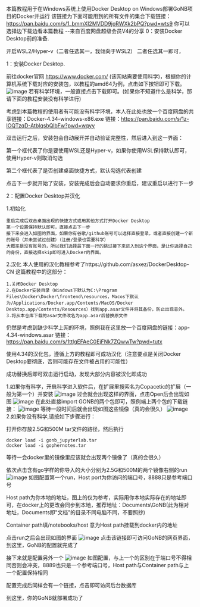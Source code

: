 本篇教程用于在Windows系统上使用Docker Desktop on Windows部署GoNB项目的Docker并运行
该链接为下面可能用到的所有文件的集合下载链接：https://pan.baidu.com/s/1_bmmXI2MVDD9joRWXk2bPQ?pwd=wts9 你可以选择边下载边看本篇教程
--来自百度网盘超级会员V4的分享
0：安装Docker Desktop前的准备.

开启WSL2/Hyper-v（二者任选其一，我倾向于WSL2）
二者任选其一即可，

1：安装Docker Desktop.

  前往docker官网 https://www.docker.com/ (该网站需要使用科学)，根据你的计算机系统下载对应的安装包，以教程的amd64为例，点击如下按钮即可下载。
  ![image](https://github.com/user-attachments/assets/051306c0-38ec-47a9-9c29-6ff5444195bc)
若有科学环境，一般直接点击下载即可。(如果你不知道什么是科学，那请下面的教程安装没有科学进行)

考虑到本篇教程的使用者有可能没有科学环境，本人在此处也放一个百度网盘的共享链接：Docker-4.34-windows-x86.exe 链接：https://pan.baidu.com/s/1z-lOQTzqD-AtblqsbQlbFw?pwd=wqyy 

双击运行之后，安装包会自动展开并自动验证完整性，然后进入到这一界面：

第一个框代表了你是要使用WSL还是Hyper-v，如果你使用WSL保持默认即可，使用Hyper-v则取消勾选

第二个框代表了是否创建桌面快捷方式，默认勾选代表创建

点击下一步就开始了安装，安装完成后会自动要求你重启，建议重启以进行下一步

2：配置Docker Desktop并汉化

  1.初始化
  
    重启完成后双击桌面出现的快捷方式或用其他方式打开Docker Desktop
    第一个设置保持默认即可，直接点击下一步
    接下来会进入如图的界面，如果你有谷歌/github账号可以选择直接登录，或者直接创建一个新的账号（并未尝试过创建）（注册/登录也需要科学）
    大概率是没有账号的，所以我们选择最下面一行的跳过接下来进入到这个界面，是让你选择自己的身份，直接选择skip即可进入Docker的界面。
    
  2.汉化
    本人使用的汉化教程参考了https://github.com/asxez/DockerDesktop-CN 这篇教程中的这部分：
    
    1.关闭Docker Desktop
    2.在Docker安装目录（Windows下默认为C:\Program Files\Docker\Docker\frontend\resources，Macos下默认为/Applications/Docker.app/Contents/MacOS/Docker Desktop.app/Contents/Resources）找到app.asar文件并将其备份，防止出现意外。
    3.将从本仓库下载的asar文件改名为app.asar后替换原文件
    
  仍然是考虑到缺少科学上网的环境，照例我在这里放一个百度网盘的链接：app-4.34-windows.asar 链接：https://pan.baidu.com/s/1ttlgEFAeC0EjFNk7ZQwwTw?pwd=tutx 
  
  使用4.34的汉化包，遵循上方的教程即可成功汉化（注意要点是关闭Docker Desktop要彻底，否则可能存在文件被占用的可能性）

  成功替换后即可双击运行启动，发现大部分内容被汉化即成功

  1.如果你有科学，开启科学进入软件后，在扩展里搜索名为Copacetic的扩展（一般为第一个）并安装
  ![image](https://github.com/user-attachments/assets/72f0f217-087d-4196-9dec-33c772f4097f)
  过会就会出现这样的界面，点击Open后会出现如图
  ![image](https://github.com/user-attachments/assets/a0ab4935-6be3-4d8f-aa75-2f2b9cd58d4f)
  在此处直接import GONB的两个包即可，照例端上两个包的下载链接：
  ![image](https://github.com/user-attachments/assets/96011ec4-04e8-4a58-9d31-0cac3d3baee5)
  等待一段时间后就会出现如图这些镜像（真的会很久）
  ![image](https://github.com/user-attachments/assets/e2da9f46-74ca-4f1b-8735-46d293750a24)
  2.如果你没有科学,请按如下步骤进行：
  
  打开你存放2.5G和500M tar文件的路径，然后执行
  
    docker load -i gonb_jupyterlab.tar
    docker load -i gophernotes.tar
    
  等待一会docker里的镜像里应该就会出现两个镜像了（真的会很久）
  
  依次点击含有go字样的你导入的大小分别为2.5G和500M的两个镜像右侧的run
  ![image](https://github.com/user-attachments/assets/fa0ce9f3-7ea8-4e9f-8d20-f973253cd3bb)
  如图配置第一个run，Host port为你访问的端口号，8888只是参考端口号
  
  Host path为你本地的地址，图上的仅为参考，实际用你本地实际存在的地址即可，在docker上的更改会同步到本地，推荐地址：Documents\GoNB(此为相对地址，Documents即"文档"的目录不同电脑不同，不要照抄)

  Container path填/notebooks/host 意为Host path挂载到docker内的地址
  
  点击run之后会出现如图的界面
  ![image](https://github.com/user-attachments/assets/cab92abe-d8ab-4f1d-acb7-a3c1260e26ae)
  点击该链接即可访问GoNB的网页界面，到这里，GoNB的配置就完成了

  接下来就是配置另外一个
  ![image](https://github.com/user-attachments/assets/4ec51649-e9c6-41cf-b649-6e8fddb61939)
  如图配置，与上一个的区别在于端口号不得相同否则会冲突，8889也只是一个参考端口号，Host path与Container path与上一个配置保持相同
  
  配置完成后同样会有一个链接，点击即可访问后台数据库
  
  到这里，你的GoNB就部署成功了
  

  
  


